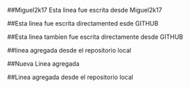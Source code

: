 ##Miguel2k17
Esta linea fue escrita desde Miguel2k17

##Esta linea fue escrita directamented esde GITHUB

##Esta linea tambien fue escrita directamente desde GITHUB

##linea agregada desde el repositorio local

##Nueva Linea agregada

##Linea agregada desde el repositorio local
